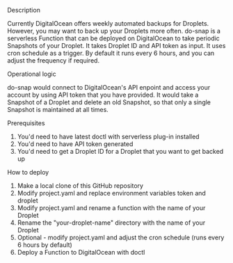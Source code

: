 Description

Currently DigitalOcean offers weekly automated backups for Droplets. However, you may want to back up your Droplets more often. do-snap is a serverless Function that can be deployed on DigitalOcean to take periodic Snapshots of your Droplet. It takes Droplet ID and API token as input. It uses cron schedule as a trigger. By default it runs every 6 hours, and you can adjust the frequency if required. 

Operational logic

do-snap would connect to DigitalOcean's API enpoint and access your account by using API token that you have provided. It would take a Snapshot of a Droplet and delete an old Snapshot, so that only a single Snapshot is maintained at all times.

Prerequisites
1. You'd need to have latest doctl with serverless plug-in installed
2. You'd need to have API token generated
3. You'd need to get a Droplet ID for a Droplet that you want to get backed up

How to deploy
1. Make a local clone of this GitHub repository
2. Modify project.yaml and replace environment variables token and droplet
3. Modify project.yaml and rename a function with the name of your Droplet
4. Rename the "your-droplet-name" directory with the name of your Droplet
5. Optional - modify project.yaml and adjust the cron schedule (runs every 6 hours by default)
6. Deploy a Function to DigitalOcean with doctl

